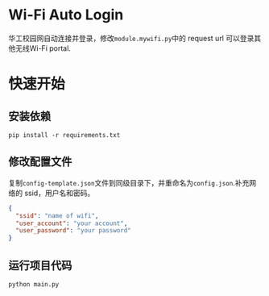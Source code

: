 # Wi-Fi Auto Login

华工校园网自动连接并登录，修改`module.mywifi.py`中的 request url 可以登录其他无线Wi-Fi portal.

# 快速开始
## 安装依赖
```shell
pip install -r requirements.txt
```

## 修改配置文件
复制`config-template.json`文件到同级目录下，并重命名为`config.json`.补充网络的 ssid，用户名和密码。

```json lines
{
  "ssid": "name of wifi",
  "user_account": "your account",
  "user_password": "your password"
}
```

## 运行项目代码
```shell
python main.py
```
